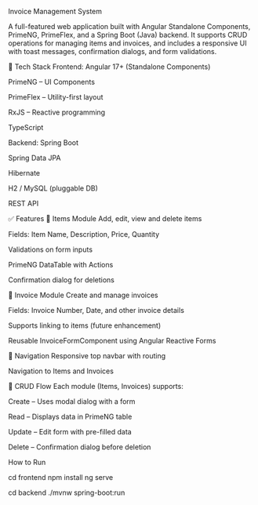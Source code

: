 Invoice Management System

A full-featured web application built with Angular Standalone Components, PrimeNG, PrimeFlex, and a Spring Boot (Java) backend. It supports CRUD operations for managing items and invoices, and includes a responsive UI with toast messages, confirmation dialogs, and form validations.

🔧 Tech Stack
Frontend:
Angular 17+ (Standalone Components)

PrimeNG – UI Components

PrimeFlex – Utility-first layout

RxJS – Reactive programming

TypeScript

Backend:
Spring Boot

Spring Data JPA

Hibernate

H2 / MySQL (pluggable DB)

REST API

✅ Features
📁 Items Module
Add, edit, view and delete items

Fields: Item Name, Description, Price, Quantity

Validations on form inputs

PrimeNG DataTable with Actions

Confirmation dialog for deletions

📄 Invoice Module
Create and manage invoices

Fields: Invoice Number, Date, and other invoice details

Supports linking to items (future enhancement)

Reusable InvoiceFormComponent using Angular Reactive Forms

🧭 Navigation
Responsive top navbar with routing

Navigation to Items and Invoices

🔄 CRUD Flow
Each module (Items, Invoices) supports:

Create – Uses modal dialog with a form

Read – Displays data in PrimeNG table

Update – Edit form with pre-filled data

Delete – Confirmation dialog before deletion


How to Run

cd frontend
npm install
ng serve

cd backend
./mvnw spring-boot:run

